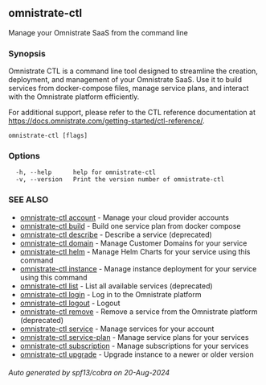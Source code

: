 ## omnistrate-ctl

Manage your Omnistrate SaaS from the command line

### Synopsis


Omnistrate CTL is a command line tool designed to streamline the creation,
deployment, and management of your Omnistrate SaaS. Use it to build services
from docker-compose files, manage service plans, and interact with the
Omnistrate platform efficiently.

For additional support, please refer to the CTL reference documentation at
https://docs.omnistrate.com/getting-started/ctl-reference/.

```
omnistrate-ctl [flags]
```

### Options

```
  -h, --help      help for omnistrate-ctl
  -v, --version   Print the version number of omnistrate-ctl
```

### SEE ALSO

* [omnistrate-ctl account](omnistrate-ctl_account.md)	 - Manage your cloud provider accounts
* [omnistrate-ctl build](omnistrate-ctl_build.md)	 - Build one service plan from docker compose
* [omnistrate-ctl describe](omnistrate-ctl_describe.md)	 - Describe a service (deprecated)
* [omnistrate-ctl domain](omnistrate-ctl_domain.md)	 - Manage Customer Domains for your service
* [omnistrate-ctl helm](omnistrate-ctl_helm.md)	 - Manage Helm Charts for your service using this command
* [omnistrate-ctl instance](omnistrate-ctl_instance.md)	 - Manage instance deployment for your service using this command
* [omnistrate-ctl list](omnistrate-ctl_list.md)	 - List all available services (deprecated)
* [omnistrate-ctl login](omnistrate-ctl_login.md)	 - Log in to the Omnistrate platform
* [omnistrate-ctl logout](omnistrate-ctl_logout.md)	 - Logout
* [omnistrate-ctl remove](omnistrate-ctl_remove.md)	 - Remove a service from the Omnistrate platform (deprecated)
* [omnistrate-ctl service](omnistrate-ctl_service.md)	 - Manage services for your account
* [omnistrate-ctl service-plan](omnistrate-ctl_service-plan.md)	 - Manage service plans for your services
* [omnistrate-ctl subscription](omnistrate-ctl_subscription.md)	 - Manage subscriptions for your services
* [omnistrate-ctl upgrade](omnistrate-ctl_upgrade.md)	 - Upgrade instance to a newer or older version

###### Auto generated by spf13/cobra on 20-Aug-2024
